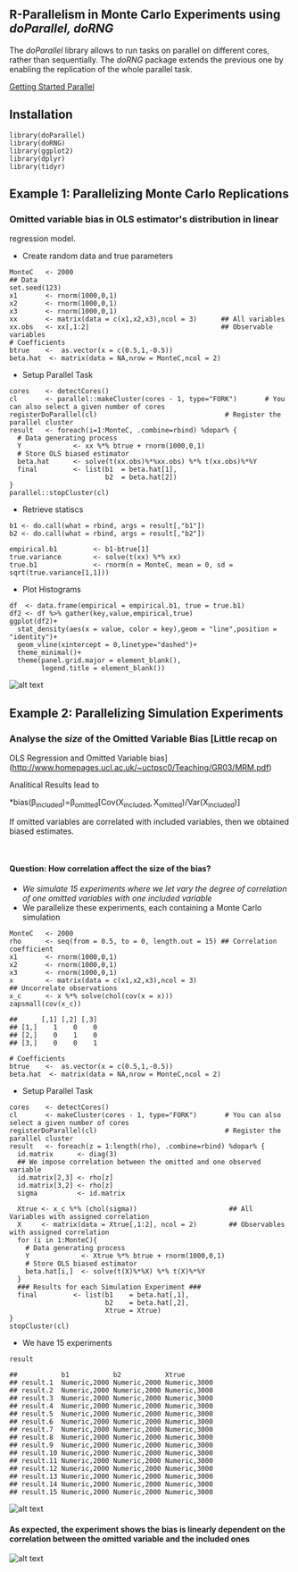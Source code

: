 R-Parallelism in Monte Carlo Experiments using *doParallel, doRNG*
-------------------------

The *doParallel* library allows to run tasks on parallel on different
cores, rather than sequentially. The *doRNG* package extends the
previous one by enabling the replication of the whole parallel task. 

[Getting Started
Parallel](https://cran.r-project.org/web/packages/doParallel/vignettes/gettingstartedParallel.pdf)

Installation
------------

    library(doParallel)
    library(doRNG)
    library(ggplot2)
    library(dplyr)
    library(tidyr)

Example 1: Parallelizing Monte Carlo Replications
-------------------------------------------------

### Omitted variable bias in OLS estimator's distribution in linear
regression model.

-   Create random data and true parameters

<!-- -->

    MonteC   <- 2000
    ## Data
    set.seed(123)
    x1       <- rnorm(1000,0,1)
    x2       <- rnorm(1000,0,1)
    x3       <- rnorm(1000,0,1)
    xx       <- matrix(data = c(x1,x2,x3),ncol = 3)      ## All variables
    xx.obs   <- xx[,1:2]                                 ## Observable variables
    # Coefficients
    btrue    <-  as.vector(x = c(0.5,1,-0.5))
    beta.hat  <- matrix(data = NA,nrow = MonteC,ncol = 2)

-   Setup Parallel Task

<!-- -->

    cores    <- detectCores()             
    cl       <- parallel::makeCluster(cores - 1, type="FORK")       # You can also select a given number of cores
    registerDoParallel(cl)                                # Register the parallel cluster
    result   <- foreach(i=1:MonteC, .combine=rbind) %dopar% {
      # Data generating process
      Y             <- xx %*% btrue + rnorm(1000,0,1)
      # Store OLS biased estimator
      beta.hat      <- solve(t(xx.obs)%*%xx.obs) %*% t(xx.obs)%*%Y
      final         <- list(b1  = beta.hat[1],
                            b2  = beta.hat[2])
    }
    parallel::stopCluster(cl)

-   Retrieve statiscs

<!-- -->

    b1 <- do.call(what = rbind, args = result[,"b1"])
    b2 <- do.call(what = rbind, args = result[,"b2"])

    empirical.b1         <- b1-btrue[1]
    true.variance        <- solve(t(xx) %*% xx)        
    true.b1              <- rnorm(n = MonteC, mean = 0, sd = sqrt(true.variance[1,1]))

-   Plot Histograms

<!-- -->

    df  <- data.frame(empirical = empirical.b1, true = true.b1)
    df2 <- df %>% gather(key,value,empirical,true)
    ggplot(df2)+
      stat_density(aes(x = value, color = key),geom = "line",position = "identity")+
      geom_vline(xintercept = 0,linetype="dashed")+
      theme_minimal()+
      theme(panel.grid.major = element_blank(),
            legend.title = element_blank())

![alt text](https://github.com/CoMoS-SA/tutorials/blob/master/Rplot01.png)


Example 2: Parallelizing Simulation Experiments
-----------------------------------------------

### Analyse the *size* of the Omitted Variable Bias [Little recap on
OLS Regression and Omitted Variable
bias](http://www.homepages.ucl.ac.uk/~uctpsc0/Teaching/GR03/MRM.pdf)

Analitical Results lead to

*bias(β<sub>included</sub>)=β<sub>omitted</sub>\[Cov(X<sub>included</sub>, X<sub>omitted</sub>)/Var(X<sub>included</sub>)\]

If omitted variables are correlated with included variables, then we
obtained biased estimates.

 

#### Question: How correlation affect the size of the bias?

-   *We simulate 15 experiments where we let vary the degree of
    correlation of one omitted variables with one included variable*
-   We parallelize these experiments, each containing a Monte Carlo
    simulation

<!-- -->

    MonteC   <- 2000
    rho      <- seq(from = 0.5, to = 0, length.out = 15) ## Correlation coefficient
    x1       <- rnorm(1000,0,1)
    x2       <- rnorm(1000,0,1)
    x3       <- rnorm(1000,0,1)
    x        <- matrix(data = c(x1,x2,x3),ncol = 3)
    ## Uncorrelate observations
    x_c      <- x %*% solve(chol(cov(x = x)))
    zapsmall(cov(x_c))

    ##      [,1] [,2] [,3]
    ## [1,]    1    0    0
    ## [2,]    0    1    0
    ## [3,]    0    0    1

    # Coefficients
    btrue    <-  as.vector(x = c(0.5,1,-0.5))
    beta.hat  <- matrix(data = NA,nrow = MonteC,ncol = 2)

-   Setup Parallel Task

<!-- -->

    cores    <- detectCores()                             
    cl       <- makeCluster(cores - 1, type="FORK")       # You can also select a given number of cores
    registerDoParallel(cl)                                # Register the parallel cluster
    result   <- foreach(z = 1:length(rho), .combine=rbind) %dopar% {
      id.matrix      <- diag(3)
      ## We impose correlation between the omitted and one observed variable
      id.matrix[2,3] <- rho[z]
      id.matrix[3,2] <- rho[z]
      sigma          <- id.matrix
      
      Xtrue <- x_c %*% (chol(sigma))                       ## All Variables with assigned correlation
      X     <- matrix(data = Xtrue[,1:2], ncol = 2)        ## Observables with assigned correlation
      for (i in 1:MonteC){
        # Data generating process
        Y             <- Xtrue %*% btrue + rnorm(1000,0,1)
        # Store OLS biased estimator
        beta.hat[i,]  <- solve(t(X)%*%X) %*% t(X)%*%Y
      }
      ### Results for each Simulation Experiment ###
      final         <- list(b1    = beta.hat[,1],
                            b2    = beta.hat[,2],
                            Xtrue = Xtrue)
    }
    stopCluster(cl)

-   We have 15 experiments

<!-- -->

    result

    ##           b1           b2           Xtrue       
    ## result.1  Numeric,2000 Numeric,2000 Numeric,3000
    ## result.2  Numeric,2000 Numeric,2000 Numeric,3000
    ## result.3  Numeric,2000 Numeric,2000 Numeric,3000
    ## result.4  Numeric,2000 Numeric,2000 Numeric,3000
    ## result.5  Numeric,2000 Numeric,2000 Numeric,3000
    ## result.6  Numeric,2000 Numeric,2000 Numeric,3000
    ## result.7  Numeric,2000 Numeric,2000 Numeric,3000
    ## result.8  Numeric,2000 Numeric,2000 Numeric,3000
    ## result.9  Numeric,2000 Numeric,2000 Numeric,3000
    ## result.10 Numeric,2000 Numeric,2000 Numeric,3000
    ## result.11 Numeric,2000 Numeric,2000 Numeric,3000
    ## result.12 Numeric,2000 Numeric,2000 Numeric,3000
    ## result.13 Numeric,2000 Numeric,2000 Numeric,3000
    ## result.14 Numeric,2000 Numeric,2000 Numeric,3000
    ## result.15 Numeric,2000 Numeric,2000 Numeric,3000

![alt text](https://github.com/CoMoS-SA/tutorials/blob/master/Rplot.png)

#### As expected, the experiment shows the bias is linearly dependent on the correlation between the omitted variable and the included ones
![alt text](https://github.com/CoMoS-SA/tutorials/blob/master/Rplot02.png)
